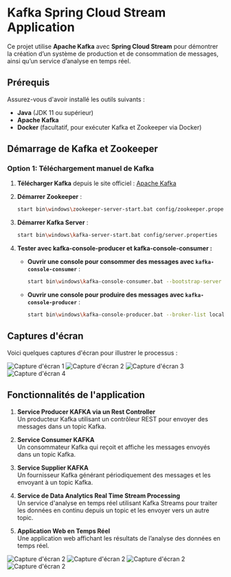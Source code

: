 # Kafka Spring Cloud Stream Application

Ce projet utilise **Apache Kafka** avec **Spring Cloud Stream** pour démontrer la création d’un système de production et de consommation de messages, ainsi qu’un service d’analyse en temps réel.

## Prérequis
Assurez-vous d'avoir installé les outils suivants :
- **Java** (JDK 11 ou supérieur)
- **Apache Kafka**
- **Docker** (facultatif, pour exécuter Kafka et Zookeeper via Docker)

## Démarrage de Kafka et Zookeeper

### Option 1: Téléchargement manuel de Kafka
1. **Télécharger Kafka** depuis le site officiel : [Apache Kafka](https://kafka.apache.org/downloads)
2. **Démarrer Zookeeper** :
   ```bash
   start bin\windows\zookeeper-server-start.bat config/zookeeper.properties
3. **Démarrer Kafka Server** :
   ```bash
   start bin\windows\kafka-server-start.bat config/server.properties

4. **Tester avec kafka-console-producer et kafka-console-consumer :**

    - **Ouvrir une console pour consommer des messages avec `kafka-console-consumer`** :
      ```bash
      start bin\windows\kafka-console-consumer.bat --bootstrap-server localhost:9092 --topic R1 --from-beginning
      ```

    - **Ouvrir une console pour produire des messages avec `kafka-console-producer`** :
      ```bash
      start bin\windows\kafka-console-producer.bat --broker-list localhost:9092 --topic R1
      ```

## Captures d'écran

Voici quelques captures d'écran pour illustrer le processus :

![Capture d'écran 1](screenshots/img.png)
![Capture d'écran 2](screenshots/img_1.png)
![Capture d'écran 3](screenshots/img_2.png)
![Capture d'écran 4](screenshots/img_3.png)
## Fonctionnalités de l'application

1. **Service Producer KAFKA via un Rest Controller**  
   Un producteur Kafka utilisant un contrôleur REST pour envoyer des messages dans un topic Kafka.

2. **Service Consumer KAFKA**  
   Un consommateur Kafka qui reçoit et affiche les messages envoyés dans un topic Kafka.

3. **Service Supplier KAFKA**  
   Un fournisseur Kafka générant périodiquement des messages et les envoyant à un topic Kafka.

4. **Service de Data Analytics Real Time Stream Processing**  
   Un service d'analyse en temps réel utilisant Kafka Streams pour traiter les données en continu depuis un topic et les envoyer vers un autre topic.

5. **Application Web en Temps Réel**  
   Une application web affichant les résultats de l’analyse des données en temps réel.

![Capture d'écran 2](screenshots/img_4.png)
![Capture d'écran 2](screenshots/img_5.png)
![Capture d'écran 2](screenshots/img_6.png)
![Capture d'écran 2](screenshots/img_7.png)

